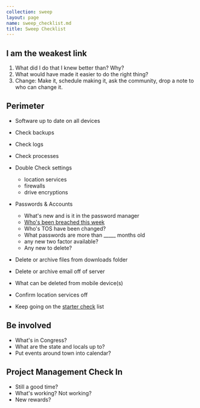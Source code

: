 ```yaml
---
collection: sweep
layout: page
name: sweep_checklist.md
title: Sweep Checklist
---
```


## I am the weakest link

1. What did I do that I knew better than? Why?
2. What would have made it easier to do the right thing?
3. Change: Make it, schedule making it, ask the community, drop a note to who can change it.

## Perimeter

* Software up to date on all devices
* Check backups
* Check logs
* Check processes
* Double Check settings
  * location services
  * firewalls
  * drive encryptions
* Passwords & Accounts
  * What's new and is it in the password manager
  * [Who's been breached this week](https://haveibeenpwned.com/)
  * Who's TOS have been changed?
  * What passwords are more than _____ months old
  * any new two factor available?
  * Any new to delete?
* Delete or archive files from downloads folder
* Delete or archive email off of server
* What can be deleted from mobile device(s)
* Confirm location services off

* Keep going on the [starter check](../start/starter_checklist.html) list


## Be involved
* What's in Congress?
* What are the state and locals up to?
* Put events around town into calendar?

## Project Management Check In

* Still a good time?
* What's working? Not working?
* New rewards?
